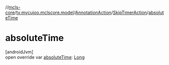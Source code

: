 //[mcls-core](../../../../index.md)/[tv.mycujoo.mclscore.model](../../index.md)/[AnnotationAction](../index.md)/[SkipTimerAction](index.md)/[absoluteTime](absolute-time.md)

# absoluteTime

[androidJvm]\
open override var [absoluteTime](absolute-time.md): [Long](https://kotlinlang.org/api/latest/jvm/stdlib/kotlin/-long/index.html)
